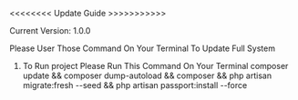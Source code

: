 <<<<<<<< Update Guide >>>>>>>>>>>

Current Version: 1.0.0


Please User Those Command On Your Terminal To Update Full System

1. To Run project Please Run This Command On Your Terminal
    composer update && composer dump-autoload && composer && php artisan migrate:fresh --seed && php artisan passport:install --force 